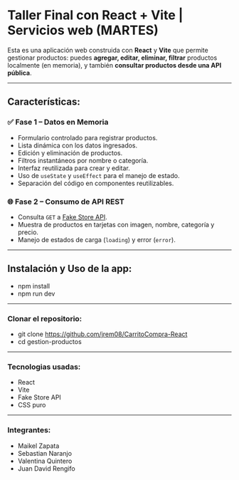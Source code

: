 # Taller Final con React + Vite | Servicios web (MARTES)

Esta es una aplicación web construida con **React** y **Vite** que permite gestionar productos: puedes **agregar, editar, eliminar, filtrar** productos localmente (en memoria), y también **consultar productos desde una API pública**.

---

## Características: 

### ✅ Fase 1 – Datos en Memoria
- Formulario controlado para registrar productos.
- Lista dinámica con los datos ingresados.
- Edición y eliminación de productos.
- Filtros instantáneos por nombre o categoría.
- Interfaz reutilizada para crear y editar.
- Uso de `useState` y `useEffect` para el manejo de estado.
- Separación del código en componentes reutilizables.

### 🌐 Fase 2 – Consumo de API REST
- Consulta `GET` a [Fake Store API](https://fakestoreapi.com/).
- Muestra de productos en tarjetas con imagen, nombre, categoría y precio.
- Manejo de estados de carga (`loading`) y error (`error`).

---

## Instalación y Uso de la app: 
- npm install
- npm run dev

---

### Clonar el repositorio: 
- git clone https://github.com/jrem08/CarritoCompra-React
- cd gestion-productos

---

### Tecnologias usadas: 
- React
- Vite
- Fake Store API
- CSS puro

---

### Integrantes: 
- Maikel Zapata
- Sebastian Naranjo
- Valentina Quintero
- Juan David Rengifo



